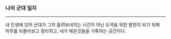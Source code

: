 ### 나의 군대 일지
---
내 인생에 있어 군대가 그저 흘려보내지는 시간이 아닌 도약을 위한 발판이 되기 위해\
하루를 되돌아보고 정리하고, 내가 해온것들을 기록하는 공간이다.
